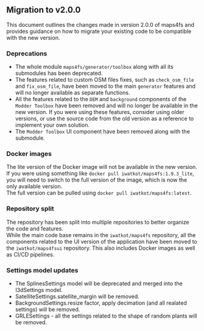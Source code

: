 ## Migration to v2.0.0
This document outlines the changes made in version 2.0.0 of maps4fs and provides guidance on how to migrate your existing code to be compatible with the new version.

### Deprecations
- The whole module `maps4fs/generator/toolbox` along with all its submodules has been deprecated.
- The features related to custom OSM files fixes, such as `check_osm_file` and `fix_osm_file`, have been moved to the main `generator` features and will no longer available as separate functions.
- All the features related to the `DEM` and `background` components of the `Modder Toolbox` have been removed and will no longer be available in the new version. If you were using these features, consider using older versions, or use the source code from the old version as a reference to implement your own solution.
- The `Modder Toolbox` UI component have been removed along with the submodule.

### Docker images

The lite version of the Docker image will not be available in the new version.  
If you were using something like `docker pull iwatkot/maps4fs:1.9.3_lite`, you will need to switch to the full version of the image, which is now the only available version.  
The full version can be pulled using `docker pull iwatkot/maps4fs:latest`.

### Repository split
The repository has been split into multiple repositories to better organize the code and features.  
While the main code base remains in the `iwatkot/maps4fs` repository, all the components related to the UI version of the application have been moved to the `iwatkot/maps4fsui` repository. This also includes Docker images as well as CI/CD pipelines.

### Settings model updates

- The SplinesSettings model will be deprecated and merged into the I3dSettings model.
- SatelliteSettings.satellite_margin will be removed.
- BackgroundSettings.resize factor, apply decimation (and all realated settings) will be removed.
- GRLESettings - all the settings related to the shape of random plants will be removed.